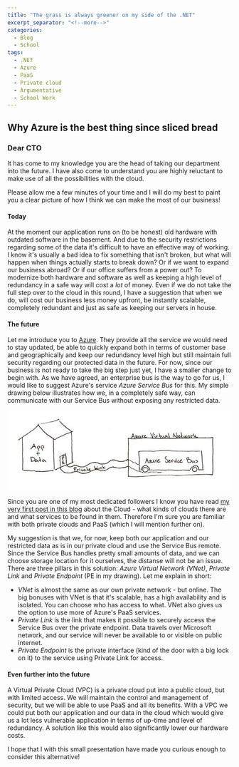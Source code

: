```yaml
---
title: "The grass is always greener on my side of the .NET"
excerpt_separator: "<!--more-->"
categories:
  - Blog
  - School
tags:
  - .NET
  - Azure
  - PaaS
  - Private cloud
  - Argumentative
  - School Work
---
```


## Why Azure is the best thing since sliced bread

### Dear CTO

It has come to my knowledge you are the head of taking our department into the future. 
I have also come to understand you are highly reluctant to make use of all the possibilities with the cloud. 

Please allow me a few minutes of your time and I will do my best to paint you a clear picture of how I think we can make the most of our business!

#### Today

At the moment our application runs on (to be honest) old hardware with outdated software in the basement. And due to the security restrictions regarding some of the data it's difficult to have an effective way of working. I know it's usually a bad idea to fix something that isn't broken, but what will happen when things actually starts to break down? Or if we want to expand our business abroad? Or if our office suffers from a power out? 
To modernize both hardware and software as well as keeping a high level of redundancy in a safe way will cost a *lot* of money. Even if we do not take the full step over to the cloud in this round, I have a suggestion that when we do, will cost our business less money upfront, be instantly scalable, completely redundant and just as safe as keeping our servers in house. 

#### The future

Let me introduce you to [Azure](https://azure.microsoft.com/). They provide all the service we would need to stay updated, be able to quickly expand both in terms of customer base and geographically and keep our redundancy level high but still maintain full security regarding our protected data in the future. 
For now, since our business is not ready to take the big step just yet, I have a smaller change to begin with. As we have agreed, an enterprise bus is the way to go for us, I would like to suggest Azure's service *Azure Service Bus* for this. My simple drawing below illustrates how we, in a completely safe way, can communicate with our Service Bus without exposing any restricted data. 

![Layout](https://raw.githubusercontent.com/Baverstrand/Baverstrand.github.io/master/img/210929layout.jpg)

Since you are one of my most dedicated followers I know you have read [my very first post in this blog](https://baverstrand.github.io/blog/school/On-the-second-day-the-sky-(and-the-cloud)-was-created/#what-is-the-cloud) about the Cloud - what kinds of clouds there are and what services to be found in them. Therefore I'm sure you are familiar with both private clouds and PaaS (which I will mention further on). 

My suggestion is that we, for now, keep both our application and our restricted data as is in our private cloud and use the Service Bus remote. Since the Service Bus handles pretty small amounts of data, and we can choose storage location for it ourselves, the distanse will not be an issue. There are three pillars in this solution: *Azure Virtual Network (VNet)*, *Private Link* and *Private Endpoint* (PE in my drawing). Let me explain in short:

- *VNet* is almost the same as our own private network - but online. The  big bonuses with VNet is that it's scalable, has a high availability and is isolated. You can choose who has access to what. VNet also gives us the option to use more of Azure's PaaS services. 
- *Private Link* is the link that makes it possible to securely access the Service Bus over the private endpoint. Data travels over Microsoft network, and our service will never be available to or visible on public internet. 
- *Private Endpoint* is the private interface (kind of the door with a big lock on it) to the service using Private Link for access. 

#### Even further into the future

A Virtual Private Cloud (VPC) is a private cloud put into a public cloud, but with limited access. We will maintain the control and management of security, but we will be able to use PaaS and all its benefits. With a VPC we could put both our application and our data in the cloud which would give us a lot less vulnerable application in terms of up-time and level of redundancy. A solution like this would also significantly lower our hardware costs. 

I hope that I with this small presentation have made you curious enough to consider this alternative!
